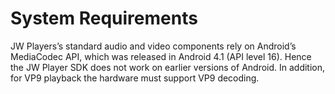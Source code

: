 # System Requirements

JW Players’s standard audio and video components rely on Android’s MediaCodec API, which was released in Android 4.1 (API level 16). Hence the JW Player SDK does not work on earlier versions of Android. In addition, for VP9 playback the hardware must support VP9 decoding.
